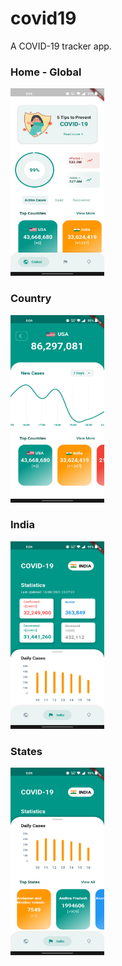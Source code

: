 # covid19

A COVID-19 tracker app.

### Home - Global
<img src="./assets/screenshots/covid19-home.jpeg" width="150" height="300" />

### Country
<img src="./assets/screenshots/covid19-country.jpeg" width="150" height="300" />

### India
<img src="./assets/screenshots/covid19-india.jpeg" width="150" height="300" />

### States
<img src="./assets/screenshots/covid19-india2.jpeg" width="150" height="300" />
